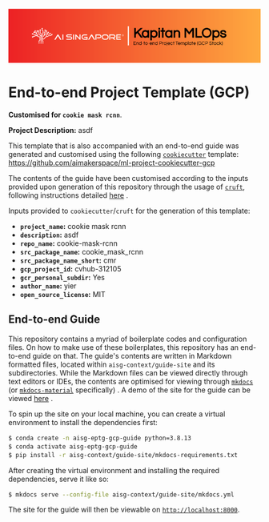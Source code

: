 ![AI Singapore's Kapitan MLOps EPTG (GCP) Banner](./assets/images/kapitan-mlops-eptg-gcp-banner.png)

# End-to-end Project Template (GCP)

__Customised for `cookie mask rcnn`__.

__Project Description:__ asdf

This template that is also accompanied with an end-to-end guide was
generated and customised using the
following
[`cookiecutter`](https://cookiecutter.readthedocs.io/en/stable/)
template:
https://github.com/aimakerspace/ml-project-cookiecutter-gcp

The contents of the guide have been customised
according to the inputs provided upon generation of this repository
through the usage of [`cruft`](https://cruft.github.io/cruft/),
following instructions detailed
[here](https://github.com/aimakerspace/ml-project-cookiecutter-gcp/blob/master/README.md)
.

Inputs provided to `cookiecutter`/`cruft` for the generation of this
template:

- __`project_name`:__ cookie mask rcnn
- __`description`:__ asdf
- __`repo_name`:__ cookie-mask-rcnn
- __`src_package_name`:__ cookie_mask_rcnn
- __`src_package_name_short`:__ cmr
- __`gcp_project_id`:__ cvhub-312105
- __`gcr_personal_subdir`:__ Yes
- __`author_name`:__ yier
- __`open_source_license`:__ MIT

## End-to-end Guide

This repository contains a myriad of boilerplate codes and configuration
files. On how to make use of these boilerplates, this repository
has an end-to-end guide on that.
The guide's contents are written in Markdown formatted files, located
within `aisg-context/guide-site` and its subdirectories. While the
Markdown files can be viewed directly through text editors or IDEs,
the contents are optimised for viewing through
[`mkdocs`](https://www.mkdocs.org) (or
[`mkdocs-material`](https://squidfunk.github.io/mkdocs-material)
specifically)
.
A demo of the site for the guide can be viewed
[here](https://aimakerspace.github.io/ml-project-cookiecutter-gcp)
.

To spin up the site on your local machine, you can create a virtual
environment to install the dependencies first:

```bash
$ conda create -n aisg-eptg-gcp-guide python=3.8.13
$ conda activate aisg-eptg-gcp-guide
$ pip install -r aisg-context/guide-site/mkdocs-requirements.txt
```

After creating the virtual environment and installing the required
dependencies, serve it like so:

```bash
$ mkdocs serve --config-file aisg-context/guide-site/mkdocs.yml
```

The site for the guide will then be viewable on
[`http://localhost:8000`](http://localhost:8000).
